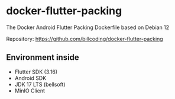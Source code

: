 # docker-flutter-packing
The Docker Android Flutter Packing Dockerfile based on Debian 12

Repository: https://github.com/billcoding/docker-flutter-packing

Environment inside
---
- Flutter SDK (3.16)
- Android SDK
- JDK 17 LTS (bellsoft)
- MinIO Client
